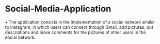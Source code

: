 # Social-Media-Application

• The application consists in the implementation of a social network similar to Instagram, in which users can connect through Gmail, add pictures, put descriptions and leave comments for the pictures of other users in the social network.<br />
